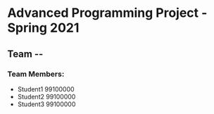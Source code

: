 # Advanced Programming Project - Spring 2021
## Team --

### Team Members:
- Student1 99100000
- Student2 99100000
- Student3 99100000
